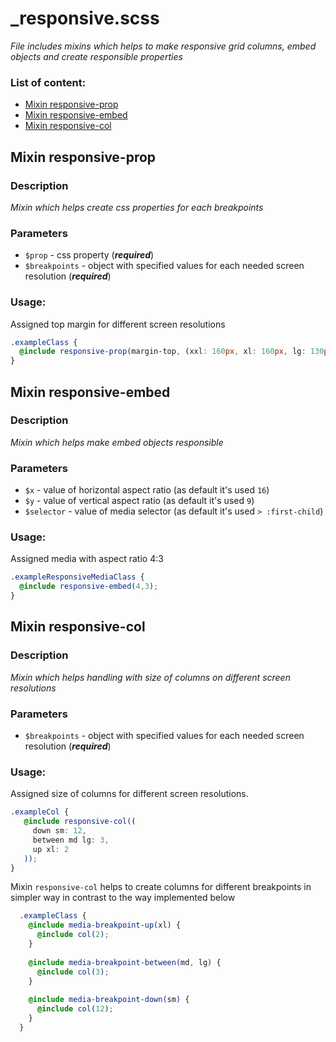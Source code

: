 # _responsive.scss
_File includes mixins which helps to make responsive grid columns, embed objects and create responsible properties_

### List of content:

- [Mixin responsive-prop](#mixin-responsive-prop)
- [Mixin responsive-embed](#mixin-responsive-embed)
- [Mixin responsive-col](#mixin-responsive-col)


## Mixin responsive-prop

### Description
_Mixin which helps create css properties for each breakpoints_

### Parameters
- `$prop` - css property (***required***)
- `$breakpoints` - object with specified values for each needed screen resolution (***required***)
### Usage: 

Assigned top margin for different screen resolutions

```scss
.exampleClass {
  @include responsive-prop(margin-top, (xxl: 160px, xl: 160px, lg: 130px, md: 100px, sm: 70px, xs: 50px));
}
```

## Mixin responsive-embed

### Description
_Mixin which helps make embed objects responsible_

### Parameters
- `$x` - value of horizontal aspect ratio (as default it's used ```16```)
- `$y` - value of vertical aspect ratio (as default it's used ```9```)
- `$selector` - value of media selector (as default it's used ```> :first-child```)

### Usage: 
Assigned media with aspect ratio 4:3

```scss
.exampleResponsiveMediaClass {
  @include responsive-embed(4,3);
}
```


## Mixin responsive-col

### Description
_Mixin which helps handling with size of columns on different screen resolutions_

### Parameters
- `$breakpoints` - object with specified values for each needed screen resolution (***required***)

### Usage: 
Assigned size of columns for different screen resolutions. 

```scss
.exampleCol {
   @include responsive-col((
     down sm: 12,
     between md lg: 3,
     up xl: 2
   ));
}
```
Mixin `responsive-col` helps to create columns for different breakpoints in simpler way  in contrast to the way implemented below

```scss
  .exampleClass {
    @include media-breakpoint-up(xl) {
      @include col(2);
    }
  
    @include media-breakpoint-between(md, lg) {
      @include col(3);
    }
  
    @include media-breakpoint-down(sm) {
      @include col(12);
    }
  }

```
